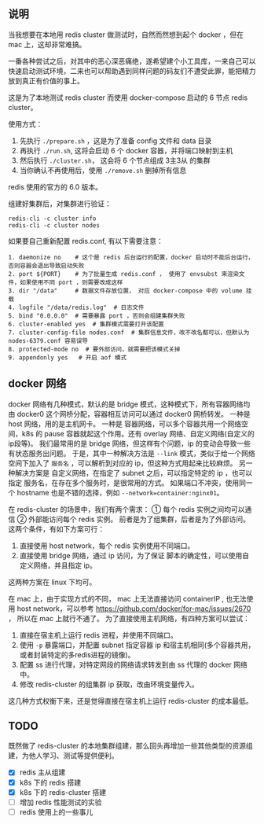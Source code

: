 ## 说明

当我想要在本地用 redis cluster 做测试时，自然而然想到起个 docker ，但在 mac 上，这却非常难搞。

一番各种尝试之后，对其中的恶心深恶痛绝，遂希望建个小工具库，一来自己可以快速启动测试环境，二来也可以帮助遇到同样问题的码友们不遭受此罪，能把精力放到真正有价值的事上。

这是为了本地测试 redis cluster 而使用 docker-compose 启动的 6 节点 redis cluster。

使用方式：
1. 先执行 `./prepare.sh` ，这是为了准备 config 文件和 data 目录
2. 再执行 `./run.sh`, 这将会启动 6 个 docker 容器，并将端口映射到主机
3. 然后执行 `./cluster.sh`， 这会将 6 个节点组成 3主3从 的集群
4. 当你确认不再使用后，使用 `./remove.sh` 删掉所有信息

redis 使用的官方的 6.0 版本。

组建好集群后，对集群进行验证：
```shell
redis-cli -c cluster info
redis-cli -c cluster nodes
```

如果要自己重新配置 redis.conf, 有以下需要注意：
```text
1. daemonize no    # 这个是 redis 后台运行的配置，docker 启动时不能后台运行，否则容器会退出导致启动失败
2. port ${PORT}    # 为了批量生成 redis.conf ， 使用了 envsubst 来渲染文件，如果使用不同 port ，则需要改成这样
3. dir "/data"     # 数据文件存放位置， 对应 docker-compose 中的 volume 挂载
4. logfile "/data/redis.log"  # 日志文件
5. bind "0.0.0.0"  # 需要暴露 port ，否则会组建集群失败
6. cluster‐enabled yes  # 集群模式需要打开该配置
7. cluster‐config‐file nodes.conf  # 集群信息文件，改不改名都可以，但默认为 nodes-6379.conf 容易误导
8. protected‐mode no  # 要外部访问，就需要把该模式关掉
9. appendonly yes   # 开启 aof 模式
```

## docker 网络
docker 网络有几种模式，默认的是 bridge 模式，这种模式下，所有容器网络均由 docker0 这个网桥分配，容器相互访问可以通过 docker0 网桥转发。 一种是 host 网络，用的是主机网卡。 一种是 容器网络，可以多个容器共用一个网络空间，k8s 的 pause 容器就起这个作用。还有 overlay 网络、自定义网络(自定义的ip段等)。
我们最常用的是 bridge 网络，但这样有个问题，ip 的变动会导致一些有状态服务出问题。 于是，其中一种解决方法是 `--link` 模式，类似于给一个网络空间下加入了 `服务名` ，可以解析到对应的 ip，但这种方式用起来比较麻烦。 另一种解决方案是 自定义网络，在指定了 subnet 之后，可以指定特定的 ip ，也可以指定 服务名，在存在多个服务时，是很常用的方式。 如果端口不冲突，使用同一个 hostname 也是不错的选择，例如 `--network=container:nginx01`。

在 redis-cluster 的场景中，我们有两个需求： ① 每个 redis 实例之间均可以通信  ② 外部能访问每个 redis 实例。 前者是为了组集群，后者是为了外部访问。
这两个条件，有如下方案可行：
1. 直接使用 host network，每个 redis 实例使用不同端口。
2. 直接使用 bridge 网络，通过 ip 访问，为了保证 脚本的确定性，可以使用自定义网络，并且指定 ip。

这两种方案在 linux 下均可。

在 mac 上，由于实现方式的不同， mac 上无法直接访问 containerIP , 也无法使用 host network，可以参考 https://github.com/docker/for-mac/issues/2670 ， 所以在 mac 上就行不通了。
为了直接使用主机网络，有四种方案可以尝试：
1. 直接在宿主机上运行 redis 进程，并使用不同端口。
2. 使用 `-p` 暴露端口，并配置 subnet 指定容器 ip 和宿主机相同(多个容器共用，或者封装特定的多redis进程的镜像)。
3. 配置 ss 进行代理，对特定网段的网络请求转发到由 ss 代理的 docker 网络中。
4. 修改 redis-cluster 的组集群 ip 获取，改由环境变量传入。

这几种方式权衡下来，还是觉得直接在宿主机上运行 redis-cluster 的成本最低。


## TODO
既然做了 redis-cluster 的本地集群组建，那么回头再增加一些其他类型的资源组建，为他人学习、测试等提供便利。
- [x] redis 主从组建 
- [x] k8s 下的 redis 搭建
- [x] k8s 下的 redis-cluster 搭建
- [ ] 增加 redis 性能测试的实验
- [ ] redis 使用上的一些事儿

